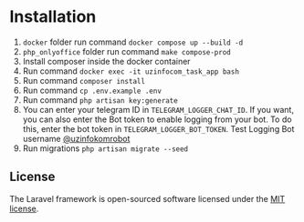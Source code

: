 # Installation

1. `docker` folder run command `docker compose up --build -d`
2. `php_onlyoffice` folder run command `make compose-prod`
3. Install composer inside the docker container
4. Run command `docker exec -it uzinfocom_task_app bash`
5. Run command `composer install`
6. Run command `cp .env.example .env`
7. Run command `php artisan key:generate`
8. You can enter your telegram ID in `TELEGRAM_LOGGER_CHAT_ID`. If you want, you can also enter the Bot token to enable logging from your bot. To do this, enter the bot token in `TELEGRAM_LOGGER_BOT_TOKEN`. Test Logging Bot username [@uzinfokomrobot](http://t.me/uzinfokomrobot)
9. Run migrations `php artisan migrate --seed`

## License

The Laravel framework is open-sourced software licensed under the [MIT license](https://opensource.org/licenses/MIT).
